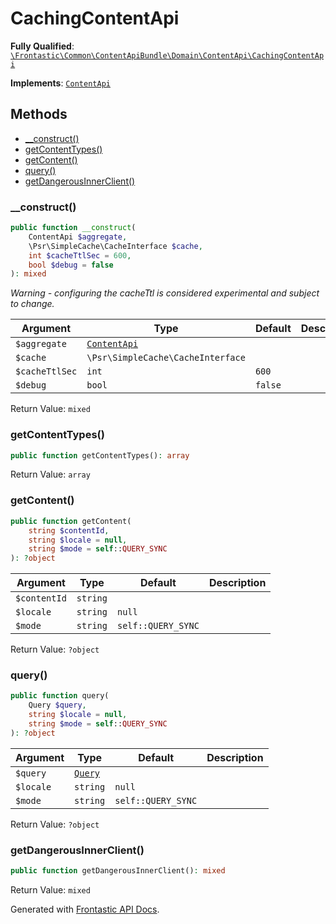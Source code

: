 #  CachingContentApi

**Fully Qualified**: [`\Frontastic\Common\ContentApiBundle\Domain\ContentApi\CachingContentApi`](../../../../../src/php/ContentApiBundle/Domain/ContentApi/CachingContentApi.php)

**Implements**: [`ContentApi`](../ContentApi.md)

## Methods

* [__construct()](#__construct)
* [getContentTypes()](#getcontenttypes)
* [getContent()](#getcontent)
* [query()](#query)
* [getDangerousInnerClient()](#getdangerousinnerclient)

### __construct()

```php
public function __construct(
    ContentApi $aggregate,
    \Psr\SimpleCache\CacheInterface $cache,
    int $cacheTtlSec = 600,
    bool $debug = false
): mixed
```

*Warning - configuring the cacheTtl is considered experimental and subject to change.*

Argument|Type|Default|Description
--------|----|-------|-----------
`$aggregate`|[`ContentApi`](../ContentApi.md)||
`$cache`|`\Psr\SimpleCache\CacheInterface`||
`$cacheTtlSec`|`int`|`600`|
`$debug`|`bool`|`false`|

Return Value: `mixed`

### getContentTypes()

```php
public function getContentTypes(): array
```

Return Value: `array`

### getContent()

```php
public function getContent(
    string $contentId,
    string $locale = null,
    string $mode = self::QUERY_SYNC
): ?object
```

Argument|Type|Default|Description
--------|----|-------|-----------
`$contentId`|`string`||
`$locale`|`string`|`null`|
`$mode`|`string`|`self::QUERY_SYNC`|

Return Value: `?object`

### query()

```php
public function query(
    Query $query,
    string $locale = null,
    string $mode = self::QUERY_SYNC
): ?object
```

Argument|Type|Default|Description
--------|----|-------|-----------
`$query`|[`Query`](../Query.md)||
`$locale`|`string`|`null`|
`$mode`|`string`|`self::QUERY_SYNC`|

Return Value: `?object`

### getDangerousInnerClient()

```php
public function getDangerousInnerClient(): mixed
```

Return Value: `mixed`

Generated with [Frontastic API Docs](https://github.com/FrontasticGmbH/apidocs).
